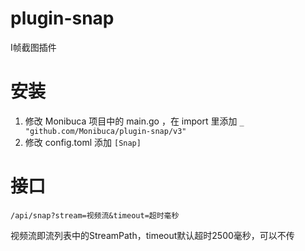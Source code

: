 # plugin-snap
I帧截图插件

# 安装
1. 修改 Monibuca 项目中的 main.go ，在 import 里添加 `_ "github.com/Monibuca/plugin-snap/v3"`
2. 修改 config.toml 添加 `[Snap]`

# 接口
`/api/snap?stream=视频流&timeout=超时毫秒`  

视频流即流列表中的StreamPath，timeout默认超时2500毫秒，可以不传
